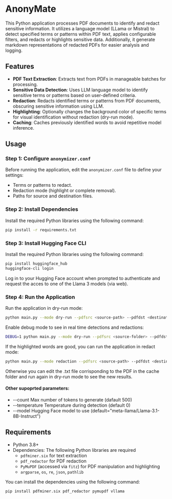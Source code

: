 # AnonyMate

This Python application processes PDF documents to identify and redact sensitive information. It utilizes a language model (LLama or Mistral) to detect specified terms or patterns within PDF text, applies configurable filters, and redacts or highlights sensitive data. Additionally, it generate markdown representations of redacted PDFs for easier analysis and logging.

## Features

- **PDF Text Extraction**: Extracts text from PDFs in manageable batches for processing.
- **Sensitive Data Detection**: Uses LLM language model to identify sensitive terms or patterns based on user-defined criteria.
- **Redaction**: Redacts identified terms or patterns from PDF documents, obscuring sensitive information using LLM.
- **Highlighting**: Optionally changes the background color of specific terms for visual identification without redaction (dry-run mode).
- **Caching**: Caches previously identified words to avoid repetitive model inference.


## Usage

### Step 1: Configure `anonymizer.conf`

Before running the application, edit the `anonymizer.conf` file to define your settings:
- Terms or patterns to redact.
- Redaction mode (highlight or complete removal).
- Paths for source and destination files.

### Step 2: Install Dependencies

Install the required Python libraries using the following command:

```bash
pip install -r requirements.txt
```

### Step 3: Install Hugging Face CLI

Install the required Python libraries using the following command:

```bash
pip install huggingface_hub
huggingface-cli login
```
Log in to your Hugging Face account when prompted to authenticate and request the acces to one of the Llama 3 models (via web).


### Step 4: Run the Application

Run the application in dry-run mode:
```bash
python main.py --mode dry-run --pdfsrc <source-path> --pdfdst <destination-path>
```

Enable debug mode to see in real time detections and redactions:
```bash
DEBUG=1 python main.py --mode dry-run --pdfsrc <source-folder> --pdfdst <destination-path>
```
If the highlighted words are good, you can run the application in redact mode:

```bash
python main.py --mode redaction --pdfsrc <source-path> --pdfdst <destination-path>
```
Otherwise you can edit the .txt file corrisponding to the PDF in the cache folder and run again in dry-run mode to see the new results.

#### Other supoprted parameters:
- --count   Max number of tokens to generate  (dafault 500)
- --temperature   Temperature during detection   (default 0)
- --model   Hugging Face model to use   (default="meta-llama/Llama-3.1-8B-Instruct")

## Requirements

- Python 3.8+
- Dependencies: The following Python libraries are required
  - `pdfminer.six` for text extraction
  - `pdf_redactor` for PDF redaction
  - `PyMuPDF` (accessed via `fitz`) for PDF manipulation and highlighting
  - `argparse`, `os`, `re`, `json`, `pathlib`

You can install the dependencies using the following command:

```bash
pip install pdfminer.six pdf_redactor pymupdf vllama
```
